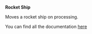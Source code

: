 **Rocket Ship**

Moves a rocket ship on processing. 

You can find all the documentation [here](http://intro16.nyuad.im/index.php/2016/10/16/let-there-be-motion/)
